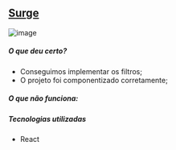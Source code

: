 ## [Surge]()

![image]()


##### O que deu certo?
* Conseguimos implementar os filtros;
* O projeto foi componentizado corretamente;


##### O que não funciona:


##### Tecnologias utilizadas

 * React

